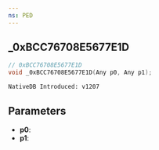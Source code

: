 ```yaml
---
ns: PED
---
```

## _0xBCC76708E5677E1D

```c
// 0xBCC76708E5677E1D
void _0xBCC76708E5677E1D(Any p0, Any p1);
```

```
NativeDB Introduced: v1207
```

## Parameters
* **p0**:
* **p1**:

